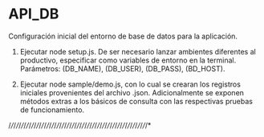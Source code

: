 # API_DB

Configuración inicial del entorno de base de datos para la aplicación.

1. Ejecutar node setup.js. De ser necesario lanzar ambientes diferentes al productivo, especificar como variables de entorno en la terminal. Parámetros: (DB_NAME), (DB_USER), (DB_PASS), (BD_HOST).

2. Ejecutar node sample/demo.js, con lo cual se crearan los registros iniciales provenientes del archivo .json. Adicionalmente se exponen métodos extras a los básicos de consulta con las respectivas pruebas de funcionamiento.

/*/*/*/*/*/*/*/*/*/*/*/*/*/*/*/*/*/*/*/*/*/*/*/*/*/*/*/*/*/*/*/*/*/*/*/*/*/*/*/*/*/*/*/*/*/*/*/*/*/*/*/*/*/*/*